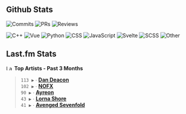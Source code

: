 ## Github Stats

![Commits](https://img.shields.io/badge/418-whitesmoke?style=flat-square?style=flat-square&label=commits%pushed&labelColor=87c4f2)
![PRs](https://img.shields.io/badge/88-whitesmoke?style=flat-square&label=pull%20requests%20submitted&labelColor=fcabd8)
![Reviews](https://img.shields.io/badge/67-whitesmoke?style=flat-square&label=pull%20requests%20reviewed&labelColor=ffe799)

![C++](https://img.shields.io/badge/47.7%25-whitesmoke?style=flat-square&label=C%2B%2B&labelColor=%23f34b7d)
![Vue](https://img.shields.io/badge/14.7%25-whitesmoke?style=flat-square&label=Vue&labelColor=%2341b883)
![Python](https://img.shields.io/badge/12.9%25-whitesmoke?style=flat-square&label=Python&labelColor=%233572A5)
![CSS](https://img.shields.io/badge/8.6%25-whitesmoke?style=flat-square&label=CSS&labelColor=%23563d7c)
![JavaScript](https://img.shields.io/badge/4.7%25-whitesmoke?style=flat-square&label=JavaScript&labelColor=%23f1e05a)
![Svelte](https://img.shields.io/badge/4.2%25-whitesmoke?style=flat-square&label=Svelte&labelColor=%23ff3e00)
![SCSS](https://img.shields.io/badge/3.8%25-whitesmoke?style=flat-square&label=SCSS&labelColor=%23c6538c)
![Other](https://img.shields.io/badge/2.9%25-whitesmoke?style=flat-square&label=Other&labelColor=%23ededed)

## Last.fm Stats
<!--START_LASTFM_ARTISTS:{"period": "3month", "rows": 5}-->
<a href="https://last.fm" target="_blank"><img src="https://user-images.githubusercontent.com/17434202/215290617-e793598d-d7c9-428f-9975-156db1ba89cc.svg" alt="Last.fm Logo" width="18" height="13"/></a> **Top Artists - Past 3 Months**

> `113 ▶️` ∙ **[Dan Deacon](https://www.last.fm/music/Dan+Deacon)**<br/>
> `102 ▶️` ∙ **[NOFX](https://www.last.fm/music/NOFX)**<br/>
> `90 ▶️` ∙ **[Ayreon](https://www.last.fm/music/Ayreon)**<br/>
> `43 ▶️` ∙ **[Lorna Shore](https://www.last.fm/music/Lorna+Shore)**<br/>
> `41 ▶️` ∙ **[Avenged Sevenfold](https://www.last.fm/music/Avenged+Sevenfold)**<br/>
<!--END_LASTFM_ARTISTS-->

